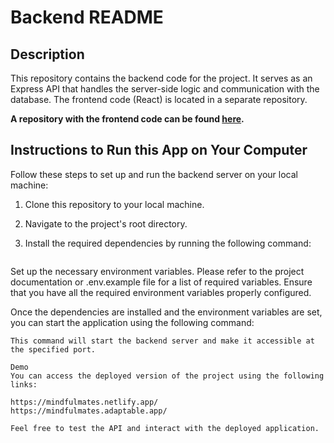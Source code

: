 # Backend README

## Description

This repository contains the backend code for the project. It serves as an Express API that handles the server-side logic and communication with the database. The frontend code (React) is located in a separate repository.

**A repository with the frontend code can be found [here](https://github.com/your-frontend-repo).**

## Instructions to Run this App on Your Computer

Follow these steps to set up and run the backend server on your local machine:

1. Clone this repository to your local machine.
2. Navigate to the project's root directory.
3. Install the required dependencies by running the following command:

   ```npm install
Set up the necessary environment variables. Please refer to the project documentation or .env.example file for a list of required variables. Ensure that you have all the required environment variables properly configured.

Once the dependencies are installed and the environment variables are set, you can start the application using the following command:


```npm run dev
This command will start the backend server and make it accessible at the specified port.

Demo
You can access the deployed version of the project using the following links:

https://mindfulmates.netlify.app/
https://mindfulmates.adaptable.app/

Feel free to test the API and interact with the deployed application.








